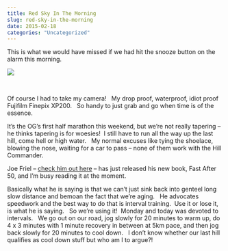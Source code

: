 ```yaml
---
title: Red Sky In The Morning
slug: red-sky-in-the-morning
date: 2015-02-18
categories: "Uncategorized"
---
```


<p>This is what we would have missed if we had hit the snooze button on the alarm this morning.</p>
<p><img src="http://res.cloudinary.com/dy6grlu8z/image/upload/v1558842103/kyixcyiv7p1hkylisyf2.jpg"/></p>
<p> </p>
<p>Of course I had to take my camera!   My drop proof, waterproof, idiot proof Fujifilm Finepix XP200.   So handy to just grab and go when time is of the essence.</p>
<p>It’s the OG’s first half marathon this weekend, but we’re not really tapering – he thinks tapering is for woesies!  I still have to run all the way up the last hill, come hell or high water.   My normal excuses like tying the shoelace, blowing the nose, waiting for a car to pass – none of them work with the Hill Commander.</p>
<p>Joe Friel – <a title="Joe Friel&#39;s blog" href="http://joefriel.typepad.com/">check him out here</a> – has just released his new book, Fast After 50, and I’m busy reading it at the moment.</p>
<p>Basically what he is saying is that we can’t just sink back into genteel long slow distance and bemoan the fact that we’re aging.   He advocates speedwork and the best way to do that is interval training.  Use it or lose it, is what he is saying.   So we’re using it!  Monday and today was devoted to intervals.   We go out on our road, jog slowly for 20 minutes to warm up, do 4 x 3 minutes with 1 minute recovery in between at 5km pace, and then jog back slowly for 20 minutes to cool down.   I don’t know whether our last hill qualifies as cool down stuff but who am I to argue?!</p>







